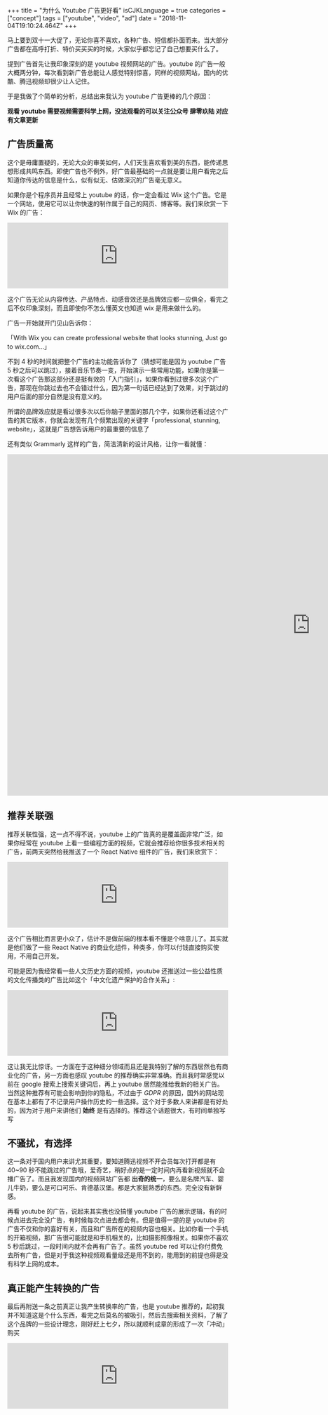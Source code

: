+++
title = "为什么 Youtube 广告更好看"
isCJKLanguage = true
categories = ["concept"]
tags = ["youtube", "video", "ad"]
date = "2018-11-04T19:10:24.464Z"
+++


马上要到双十一大促了，无论你喜不喜欢，各种广告、短信都扑面而来。当大部分广告都在高呼打折、特价买买买的时候，大家似乎都忘记了自己想要买什么了。

提到广告首先让我印象深刻的是 youtube 视频网站的广告。youtube 的广告一般大概两分钟，每次看到新广告总能让人感觉特别惊喜，同样的视频网站，国内的优酷、腾迅视频却很少让人记住。

于是我做了个简单的分析，总结出来我认为 youtube 广告更棒的几个原因：

**观看 youtube 需要视频需要科学上网，没法观看的可以关注公众号 肆零玖陆 对应有文章更新**

## 广告质量高

这个是毋庸置疑的，无论大众的审美如何，人们天生喜欢看到美的东西，能传递思想形成共鸣东西。即使广告也不例外，好广告最基础的一点就是要让用户看完之后知道你传达的信息是什么，似有似无、估做深沉的广告毫无意义。

如果你是个程序员并且经常上 youtube 的话，你一定会看过 Wix 这个广告。它是一个网站，使用它可以让你快速的制作属于自己的网页、博客等。我们来欣赏一下 Wix 的广告：

<p class="video-wrap">
<iframe width="100%" src="https://www.youtube.com/embed/Fueho8FMaZ8" frameborder="0" allow="accelerometer; autoplay; encrypted-media; gyroscope; picture-in-picture" allowfullscreen></iframe>
</p>

这个广告无论从内容传达、产品特点、动感音效还是品牌效应都一应俱全，看完之后不仅印象深刻，而且即使你不怎么懂英文也知道 wix 是用来做什么的。

广告一开始就开门见山告诉你：

「With Wix you can create professional website that looks stunning, Just go to wix.com…」

不到 4 秒的时间就把整个广告的主功能告诉你了（猜想可能是因为 youtube 广告 5 秒之后可以跳过），接着音乐节奏一变，开始演示一些常用功能，如果你是第一次看这个广告那这部分还是挺有效的「入门指引」，如果你看到过很多次这个广告，那现在你跳过去也不会错过什么，因为第一句话已经达到了效果，对于跳过的用户后面的部分自然是没有意义的。

所谓的品牌效应就是看过很多次以后你脑子里面的那几个字，如果你还看过这个广告的其它版本，你就会发现有几个频繁出现的关键字「professional, stunning, website」，这就是广告想告诉用户的最重要的信息了

还有类似 Grammarly 这样的广告，简洁清新的设计风格，让你一看就懂：

<p class="video-wrap">
<iframe width="1382" height="779" src="https://www.youtube.com/embed/15NXrnyT2HM" frameborder="0" allow="accelerometer; autoplay; encrypted-media; gyroscope; picture-in-picture" allowfullscreen></iframe>
</p>

## 推荐关联强

推荐关联性强，这一点不得不说，youtube 上的广告真的是覆盖面非常广泛，如果你经常在 youtube 上看一些编程方面的视频，它就会推荐给你很多技术相关的广告，前两天突然给我推送了一个 React Native 组件的广告，我们来欣赏下：

<p class="video-wrap">
<iframe width="100%" src="https://www.youtube.com/embed/g13hxWfSisY" frameborder="0" allow="accelerometer; autoplay; encrypted-media; gyroscope; picture-in-picture" allowfullscreen></iframe>
</p>

这个广告相比而言更小众了，估计不是做前端的根本看不懂是个啥意儿了。其实就是他们做了一些 React Native 的商业化组件，种类多，你可以付钱直接购买使用，不用自己开发。

可能是因为我经常看一些人文历史方面的视频，youtube 还推送过一些公益性质的文化传播类的广告比如这个「中文化遗产保护的合作关系」:

<p class="video-wrap">
<iframe width="100%" src="https://www.youtube.com/embed/0tSTRc0Rsn4" frameborder="0" allow="accelerometer; autoplay; encrypted-media; gyroscope; picture-in-picture" allowfullscreen></iframe>
</p>

这让我无比惊讶。一方面在于这种细分领域而且还是我特别了解的东西居然也有商业化的广告，另一方面也感叹 youtube 的推荐确实非常准确。而且我时常感觉以前在 google 搜索上搜索关键词后，再上 youtube 居然能推给我新的相关广告。当然这种推荐有可能会影响到你的隐私，不过由于 *GDPR* 的原因，国外的网站现在基本上都有了不记录用户操作历史的一些选择。这个对于多数人来讲都是有好处的，因为对于用户来讲他们 **始终** 是有选择的。推荐这个话题很大，有时间单独写写

## 不骚扰，有选择

这一条对于国内用户来讲尤其重要，要知道腾迅视频不开会员每次打开都是有 40\~90 秒不能跳过的广告哦，爱奇艺，稍好点的是一定时间内再看新视频就不会播广告了。而且我发现国内的视频网站广告都 **出奇的统一**，要么是名牌汽车、婴儿牛奶，要么是可口可乐、肯德基汉堡。都是大家挺熟悉的东西。完全没有新鲜感。

再看 youtube 的广告，说起来其实我也没搞懂 youtube 广告的展示逻辑，有的时候点进去完全没广告，有时候每次点进去都会有。但是值得一提的是 youtube 的广告不仅和你的喜好有关，而且和广告所在的视频内容也相关。比如你看一个手机的开箱视频，那广告很可能就是和手机相关的，比如摄影照像相关。如果你不喜欢 5 秒后跳过，一段时间内就不会再有广告了。虽然 youtube red 可以让你付费免去所有广告，但是对于我这种视频观看量级还是用不到的，能用到的前提也得是没有科学上网的成本。

## 真正能产生转换的广告

最后再附送一条之前真正让我产生转换率的广告，也是 youtube 推荐的，起初我并不知道这是个什么东西，看完之后莫名的被吸引，然后去搜索相关资料，了解了这个品牌的一些设计理念，刚好赶上七夕，所以就顺利成章的形成了一次「冲动」购买

<p class="video-wrap">
<iframe width="100%" src="https://www.youtube.com/embed/PGmEERI3vTE" frameborder="0" allow="accelerometer; autoplay; encrypted-media; gyroscope; picture-in-picture" allowfullscreen></iframe>
</p>

